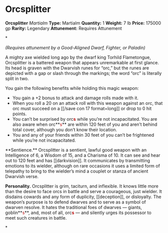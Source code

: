 # Orcsplitter

**Orcsplitter**
_Martialm_
**Type:** Martialm
**Quantity:** 1
**Weight:** 7 lb
**Price:** 175000 gp
**Rarity:** Legendary
**Attunement:** Requires Attunement

*<div class="item-attunement"><i>(Requires attunement by a Good-Aligned Dwarf, Fighter, or Paladin)</i><p>A mighty axe wielded long ago by the dwarf king Torhild Flametongue, Orcsplitter is a battered weapon that appears unremarkable at first glance. Its head is graven with the Dwarvish runes for “orc,” but the runes are depicted with a gap or slash through the markings; the word “orc” is literally split in two.

You gain the following benefits while holding this magic weapon:</p>
* You gain a +2 bonus to attack and damage rolls made with it.
* When you roll a 20 on an attack roll with this weapon against an orc, that orc must succeed on a [[/save con 17 format=long]] or drop to 0 hit points.
* You can’t be surprised by orc<span style="color:#bc0f0f">**s**</span> while you’re not incapacitated. You are also aware when orc**<span style="color:#bc0f0f">s</span>** are within 120 feet of you and aren’t behind total cover, although you don’t know their location.
* You and any of your friends within 30 feet of you can’t be frightened while you’re not incapacitated.

<p>**Sentience.** Orcsplitter is a sentient, lawful good weapon with an Intelligence of 6, a Wisdom of 15, and a Charisma of 10. It can see and hear out to 120 feet and has [[darkvision]]. It communicates by transmitting emotions to its wielder, although on rare occasions it uses a limited form of telepathy to bring to the wielder’s mind a couplet or stanza of ancient Dwarvish verse.

**Personality.** Orcsplitter is grim, taciturn, and inflexible. It knows little more than the desire to face orcs in battle and serve a courageous, just wielder. It disdains cowards and any form of duplicity, [[deception]], or disloyalty. The weapon’s purpose is to defend dwarves and to serve as a symbol of dwarven resolve. It hates the traditional foes of dwarves — giants, goblin**<span style="color:#bc0f0f">s</span>**, and, most of all, orc<span style="color:#bc0f0f">**s**</span> — and silently urges its possessor to meet such creatures in battle.</p>*